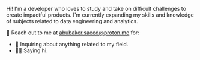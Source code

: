 Hi! I'm a developer who loves to study and take on difficult challenges to create impactful products. I'm currently expanding my skills and knowledge of subjects related to data engineering and analytics.

🌇 Reach out to me at <abubaker.saeed@proton.me> for:
- 🌱 Inquiring about anything related to my field.
- 👋🏻 Saying hi.
